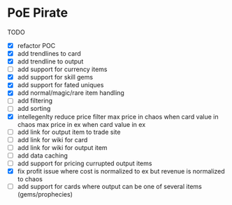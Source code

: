 # PoE Pirate

TODO

- [x] refactor POC
- [x] add trendlines to card
- [x] add trendline to output
- [ ] add support for currency items
- [x] add support for skill gems
- [x] add support for fated uniques
- [x] add normal/magic/rare item handling
- [ ] add filtering
- [ ] add sorting
- [x] intellegenlty reduce price filter
      max price in chaos when card value in chaos
      max price in ex when card value in ex
- [ ] add link for output item to trade site
- [ ] add link for wiki for card
- [ ] add link for wiki for output item
- [ ] add data caching
- [ ] add support for pricing currupted output items
- [x] fix profit issue where cost is normalized to ex but revenue is normalized to chaos
- [ ] add support for cards where output can be one of several items (gems/prophecies)
